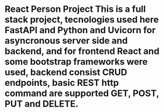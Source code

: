 <h1>React Person Project</h>
This is a full stack project, tecnologies used here FastAPI and Python and Uvicorn for asyncronous server side and backend, and for frontend React and some bootstrap frameworks were used, backend consist CRUD endpoints, basic REST http command are supported GET, POST, PUT and DELETE.



